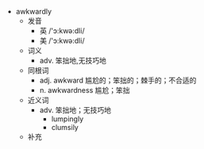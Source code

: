 - awkwardly
  - 发音
    - 英 /'ɔ:kwə:dli/
    - 美 /'ɔ:kwə:dli/
  - 词义
    - adv. 笨拙地,无技巧地
  - 同根词
    - adj. awkward 尴尬的；笨拙的；棘手的；不合适的
    - n. awkwardness 尴尬；笨拙
  - 近义词
    - adv. 笨拙地；无技巧地
      - lumpingly
      - clumsily
  - 补充
